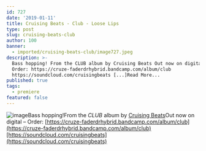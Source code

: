 ```yaml
---
id: 727
date: '2019-01-11'
title: Cruising Beats - Club - Loose Lips
type: post
slug: cruising-beats-club
author: 100
banner:
  - imported/cruising-beats-club/image727.jpeg
description: >-
  Bass hopping! From the CLUB album by Cruising Beats Out now on digital &#8211;
  Order: https://cruze-faderdrhybrid.bandcamp.com/album/club
  https://soundcloud.com/cruisingbeats [...]Read More...
published: true
tags:
  - premiere
featured: false
---
```

![image](../imported/cruising-beats-club/image727.jpeg)Bass hopping!From the _CLUB_ album by [Cruising Beats](https://cruze-faderdrhybrid.bandcamp.com)Out now on digital – Order: [https://cruze-faderdrhybrid.bandcamp.com/album/club](https://cruze-faderdrhybrid.bandcamp.com/album/club)[https://soundcloud.com/cruisingbeats](https://soundcloud.com/cruisingbeats)
